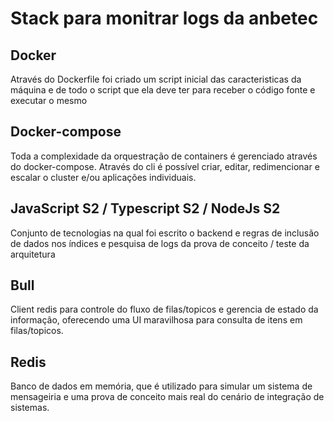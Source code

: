 # Stack para monitrar logs da anbetec

## Docker
Através do Dockerfile foi criado um script inicial das caracteristicas da máquina e de todo o script que ela deve ter para receber o código fonte e executar o mesmo

## Docker-compose
Toda a complexidade da orquestração de containers é gerenciado através do docker-compose. Através do cli é possível criar, editar, redimencionar e escalar o cluster e/ou aplicações individuais.

## JavaScript S2 / Typescript S2 / NodeJs S2
Conjunto de tecnologias na qual foi escrito o backend e regras de inclusão de dados nos índices e pesquisa de logs da prova de conceito / teste da arquitetura

## Bull
Client redis para controle do fluxo de filas/topicos e gerencia de estado da informação, oferecendo uma UI maravilhosa para consulta de itens em filas/topicos.

## Redis
Banco de dados em memória, que é utilizado para simular um sistema de mensageiria e uma prova de conceito mais real do cenário de integração de sistemas.